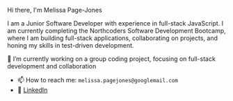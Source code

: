 Hi there, I'm Melissa Page-Jones

I am a Junior Software Developer with experience in full-stack JavaScript. I am currently completing the Northcoders Software Development Bootcamp, where I am building full-stack applications, collaborating on projects, and honing my skills in test-driven development.

🔭 I’m currently working on a group coding project, focusing on full-stack development and collaboration


- 📫 How to reach me: `melissa.pagejones@googlemail.com`
- 🔗 [LinkedIn](https://www.linkedin.com/in/melissa-p-60a14a11b)
